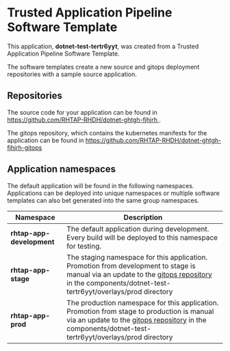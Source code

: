 # Trusted Application Pipeline Software Template

This application, **dotnet-test-tertr6yyt**, was created from a Trusted Application Pipeline Software Template.

The software templates create a new source and gitops deployment repositories with a sample source application. 

## Repositories

The source code for your application can be found in [https://github.com/RHTAP-RHDH/dotnet-ghtgh-fjhjrh ](https://github.com/RHTAP-RHDH/dotnet-ghtgh-fjhjrh ).
 
The gitops repository, which contains the kubernetes manifests for the application can be found in 
[https://github.com/RHTAP-RHDH/dotnet-ghtgh-fjhjrh-gitops ](https://github.com/RHTAP-RHDH/dotnet-ghtgh-fjhjrh-gitops ) 

## Application namespaces 

The default application will be found in the following namespaces. Applications can be deployed into unique namespaces or multiple software templates can also bet generated into the same group namespaces.  

|  Namespace   |  Description   |  
| -------- | -------- |   
| **rhtap-app-development** | The default application during development. Every build will be deployed to this namespace for testing. | 
| **rhtap-app-stage** | The staging namespace for this application. Promotion from development to stage is manual via an update to the [gitops repository](https://github.com/RHTAP-RHDH/dotnet-ghtgh-fjhjrh-gitops ) in the components/dotnet-test-tertr6yyt/overlays/prod directory |  
| **rhtap-app-prod** | The production namespace for this application. Promotion from stage to production is manual via an update to the [gitops repository](https://github.com/RHTAP-RHDH/dotnet-ghtgh-fjhjrh-gitops ) in the components/dotnet-test-tertr6yyt/overlays/prod directory | 